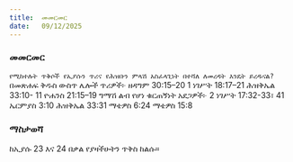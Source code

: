 ```yaml
---
title:  መመርመር
date:   09/12/2025
---
```


### መመርመር

`የሚከተሉት ጥቅሶች የኢያሱን ጥሪና የሕዝቡን ምላሽ አስፈላጊነት በተሻለ ለመረዳት እንዴት ይረዱናል?
`
በመጽሐፍ ቅዱስ ውስጥ ሌሎች ጥሪዎች፦
ዘዳግም 30:15–20 
1 ነገሥት 18:17–21 
ሕዝቅኤል 33:10- 11 
ዮሐንስ 21:15–19
ግማሽ ልብ የሆነ ቁርጠኝነት አደጋዎች፦
2 ነገሥት 17:32-33፣ 41 
ኤርምያስ 3:10 
ሕዝቅኤል 33:31 
ማቴዎስ 6:24 
ማቴዎስ 15:8



### ማስታወሻ
ከኢያሱ 23 እና 24 በቃል የያዛችሁትን ጥቅስ ከልሱ።

